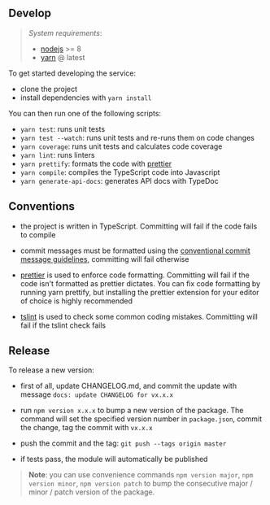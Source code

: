 ## Develop

> _System requirements_:
>
> - [nodejs](https://nodejs.org/en/) >= 8
> - [yarn](https://yarnpkg.com/en/) @ latest

To get started developing the service:

- clone the project
- install dependencies with `yarn install`

You can then run one of the following scripts:

- `yarn test`: runs unit tests
- `yarn test --watch`: runs unit tests and re-runs them on code changes
- `yarn coverage`: runs unit tests and calculates code coverage
- `yarn lint`: runs linters
- `yarn prettify`: formats the code with [prettier](https://prettier.io)
- `yarn compile`: compiles the TypeScript code into Javascript
- `yarn generate-api-docs`: generates API docs with TypeDoc

## Conventions

- the project is written in TypeScript. Committing will fail if the code fails
  to compile

- commit messages must be formatted using the
  [conventional commit message guidelines](https://git.io/vAO73), committing
  will fail otherwise

- [prettier](https://prettier.io) is used to enforce code formatting. Committing
  will fail if the code isn't formatted as prettier dictates. You can fix code
  formatting by running yarn prettify, but installing the prettier extension for
  your editor of choice is highly recommended

- [tslint](https://palantir.github.io/tslint/) is used to check some common
  coding mistakes. Committing will fail if the tslint check fails

## Release

To release a new version:

- first of all, update CHANGELOG.md, and commit the update with message
  `docs: update CHANGELOG for vx.x.x`

- run `npm version x.x.x` to bump a new version of the package. The command will
  set the specified version number in `package.json`, commit the change, tag the
  commit with `vx.x.x`

- push the commit and the tag: `git push --tags origin master`

- if tests pass, the module will automatically be published

> **Note**: you can use convenience commands `npm version major`,
> `npm version minor`, `npm version patch` to bump the consecutive major / minor
> / patch version of the package.
